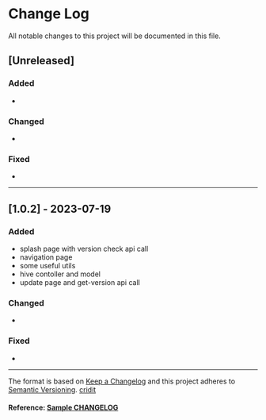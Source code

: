 # Change Log
All notable changes to this project will be documented in this file.

## [Unreleased]

### Added
- 

### Changed
- 

### Fixed
- 

---
## [1.0.2] - 2023-07-19

### Added
- splash page with version check api call
- navigation page
- some useful utils
-  hive contoller and model
-  update page and get-version api call

### Changed
- 


### Fixed
- 
---

The format is based on [Keep a Changelog](http://keepachangelog.com/) and this project adheres to [Semantic Versioning](http://semver.org/).
[cridit](https://gist.github.com/juampynr/4c18214a8eb554084e21d6e288a18a2c)

#### Reference: [Sample CHANGELOG](https://gist.github.com/juampynr/4c18214a8eb554084e21d6e288a18a2c)
